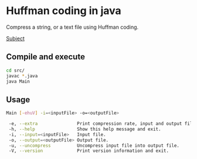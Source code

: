 # Huffman coding in java

Compress a string, or a text file using Huffman coding.

[Subject](http://cedric.cnam.fr/~soutile/SD/Projet_Huffman.pdf)

## Compile and execute

```bash
cd src/
javac *.java
java Main
```

## Usage
 
 ```bash
Main [-ehuV] -i=<inputFile> -o=<outputFile>

  -e, --extra               Print compression rate, input and output file sizes.
  -h, --help                Show this help message and exit.
  -i, --input=<inputFile>   Input file.
  -o, --output=<outputFile> Output file.
  -u, --uncompress          Uncompress input file into output file.
  -V, --version             Print version information and exit.
 ```
